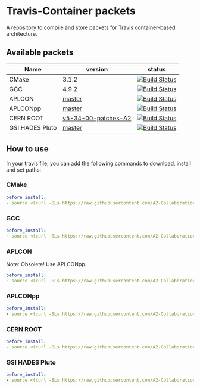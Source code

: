 # Travis-Container packets

A repository to compile and store packets for Travis container-based
architecture.

## Available packets

| Name | version | status |
| ---- | ------------ | ------ |
| CMake | 3.1.2 | [![Build Status](https://travis-ci.org/A2-Collaboration/travis-container-packets.svg?branch=cmake)](https://travis-ci.org/A2-Collaboration/travis-container-packets) |
| GCC | 4.9.2 | [![Build Status](https://travis-ci.org/A2-Collaboration/travis-container-packets.svg?branch=gcc)](https://travis-ci.org/A2-Collaboration/travis-container-packets) |
| APLCON | [master](https://github.com/A2-Collaboration/APLCON/tree/master) | [![Build Status](https://travis-ci.org/A2-Collaboration/travis-container-packets.svg?branch=APLCON)](https://travis-ci.org/A2-Collaboration/travis-container-packets) |
| APLCONpp | [master](https://github.com/A2-Collaboration/APLCONpp/tree/master) | [![Build Status](https://travis-ci.org/A2-Collaboration/travis-container-packets.svg?branch=APLCONpp)](https://travis-ci.org/A2-Collaboration/travis-container-packets) |
| CERN ROOT | [v5-34-00-patches-A2](https://github.com/A2-Collaboration/cern-root/tree/v5-34-00-patches-A2)  | [![Build Status](https://travis-ci.org/A2-Collaboration/travis-container-packets.svg?branch=cern-root)](https://travis-ci.org/A2-Collaboration/travis-container-packets) |
| GSI HADES Pluto | [master](https://github.com/A2-Collaboration/gsi-pluto)  | [![Build Status](https://travis-ci.org/A2-Collaboration/travis-container-packets.svg?branch=gsi-pluto)](https://travis-ci.org/A2-Collaboration/travis-container-packets) |



## How to use

In your travis file, you can add the following commands to download, install and set paths:

### CMake

```yml
before_install:
- source <(curl -SLs https://raw.githubusercontent.com/A2-Collaboration/travis-container-packets/cmake/setup.sh)
```

### GCC

```yml
before_install:
- source <(curl -SLs https://raw.githubusercontent.com/A2-Collaboration/travis-container-packets/gcc/setup.sh)
```

### APLCON

Note: Obsolete! Use APLCONpp.

```yml
before_install:
- source <(curl -SLs https://raw.githubusercontent.com/A2-Collaboration/travis-container-packets/APLCON/setup.sh)
```

### APLCONpp

```yml
before_install:
- source <(curl -SLs https://raw.githubusercontent.com/A2-Collaboration/travis-container-packets/APLCONpp/setup.sh)
```

### CERN ROOT
```yml
before_install:
- source <(curl -SLs https://raw.githubusercontent.com/A2-Collaboration/travis-container-packets/cern-root/setup.sh)
```

### GSI HADES Pluto
```yml
before_install:
- source <(curl -SLs https://raw.githubusercontent.com/A2-Collaboration/travis-container-packets/gsi-pluto/setup.sh)
```
